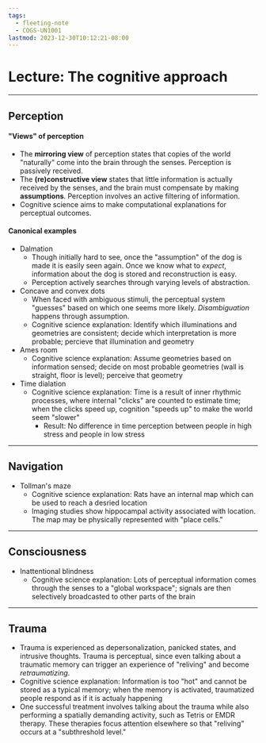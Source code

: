```yaml
---
tags:
  - fleeting-note
  - COGS-UN1001
lastmod: 2023-12-30T10:12:21-08:00
---
```

# Lecture: The cognitive approach
---
## Perception
#### "Views" of perception
- The **mirroring view** of perception states that copies of the world "naturally" come into the brain through the senses. Perception is passively received.
- The **(re)constructive view** states that little information is actually received by the senses, and the brain must compensate by making **assumptions**. Perception involves an active filtering of information.
-  Cognitive science aims to make computational explanations for perceptual outcomes.

#### Canonical examples 
- Dalmation
	- Though initially hard to see, once the "assumption" of the dog is made it is easily seen again. Once we know what to *expect*, information about the dog is stored and reconstruction is easy.
	- Perception actively searches through varying levels of abstraction.
- Concave and convex dots
	- When faced with ambiguous stimuli, the perceptual system "guesses" based on which one seems more likely. *Disambiguation* happens through assumption.
	- Cognitive science explanation: Identify which illuminations and geometries are consistent; decide which interpretation is more probable; percieve that illumination and geometry
- Ames room
	- Cognitive science explanation: Assume geometries based on information sensed; decide on most probable geometries (wall is straight, floor is level); perceive that geometry
- Time dialation
	- Cognitive science explanation: Time is a result of inner rhythmic processes, where internal "clicks" are counted to estimate time; when the clicks speed up, cognition "speeds up" to make the world seem "slower"
		- Result: No difference in time perception between people in high stress and people in low stress
---
## Navigation
- Tollman's maze
	- Cognitive science explanation: Rats have an internal map which can be used to reach a desried location
	- Imaging studies show hippocampal activity associated with location. The map may be physically represented with "place cells."
---

## Consciousness
- Inattentional blindness
	- Cognitive science explanation: Lots of perceptual information comes through the senses to a "global workspace"; signals are then selectively broadcasted to other parts of the brain

---
## Trauma
- Trauma is experienced as depersonalization, panicked states, and intrusive thoughts. Trauma is perceptual, since even talking about a traumatic memory can trigger an experience of "reliving" and become *retraumatizing*.
- Cognitive science explanation: Information is too "hot" and cannot be stored as a typical memory; when the memory is activated, traumatized people respond as if it is actualy happening
- One successful treatment involves talking about the trauma while also performing a spatially demanding activity, such as Tetris or EMDR therapy. These therapies focus attention elsewhere so that "reliving" occurs at a "subthreshold level."